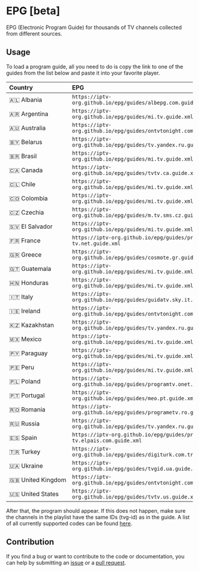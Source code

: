 # EPG [beta]

EPG (Electronic Program Guide) for thousands of TV channels collected from different sources.

## Usage

To load a program guide, all you need to do is copy the link to one of the guides from the list below and paste it into your favorite player.

<table>
  <thead>
    <tr><th align="left">Country</th><th align="left">EPG</th></tr>
  </thead>
  <tbody>
    <tr><td align="left" nowrap>🇦🇱 Albania</td><td align="left" nowrap><code>https://iptv-org.github.io/epg/guides/albepg.com.guide.xml</code></td></tr>
    <tr><td align="left" nowrap>🇦🇷 Argentina</td><td align="left" nowrap><code>https://iptv-org.github.io/epg/guides/mi.tv.guide.xml</code></td></tr>
    <tr><td align="left" nowrap>🇦🇺 Australia</td><td align="left" nowrap><code>https://iptv-org.github.io/epg/guides/ontvtonight.com.guide.xml</code></td></tr>
    <tr><td align="left" nowrap>🇧🇾 Belarus</td><td align="left" nowrap><code>https://iptv-org.github.io/epg/guides/tv.yandex.ru.guide.xml</code></td></tr>
    <tr><td align="left" nowrap>🇧🇷 Brasil</td><td align="left" nowrap><code>https://iptv-org.github.io/epg/guides/mi.tv.guide.xml</code></td></tr>
    <tr><td align="left" nowrap>🇨🇦 Canada</td><td align="left" nowrap><code>https://iptv-org.github.io/epg/guides/tvtv.ca.guide.xml</code></td></tr>
    <tr><td align="left" nowrap>🇨🇱 Chile</td><td align="left" nowrap><code>https://iptv-org.github.io/epg/guides/mi.tv.guide.xml</code></td></tr>
    <tr><td align="left" nowrap>🇨🇴 Colombia</td><td align="left" nowrap><code>https://iptv-org.github.io/epg/guides/mi.tv.guide.xml</code></td></tr>
    <tr><td align="left" nowrap>🇨🇿 Czechia</td><td align="left" nowrap><code>https://iptv-org.github.io/epg/guides/m.tv.sms.cz.guide.xml</code></td></tr>
    <tr><td align="left" nowrap>🇸🇻 El Salvador</td><td align="left" nowrap><code>https://iptv-org.github.io/epg/guides/mi.tv.guide.xml</code></td></tr>
    <tr><td align="left" nowrap>🇫🇷 France</td><td align="left" nowrap><code>https://iptv-org.github.io/epg/guides/programme-tv.net.guide.xml</code></td></tr>
    <tr><td align="left" nowrap>🇬🇷 Greece</td><td align="left" nowrap><code>https://iptv-org.github.io/epg/guides/cosmote.gr.guide.xml</code></td></tr>
    <tr><td align="left" nowrap>🇬🇹 Guatemala</td><td align="left" nowrap><code>https://iptv-org.github.io/epg/guides/mi.tv.guide.xml</code></td></tr>
    <tr><td align="left" nowrap>🇭🇳 Honduras</td><td align="left" nowrap><code>https://iptv-org.github.io/epg/guides/mi.tv.guide.xml</code></td></tr>
    <tr><td align="left" nowrap>🇮🇹 Italy</td><td align="left" nowrap><code>https://iptv-org.github.io/epg/guides/guidatv.sky.it.guide.xml</code></td></tr>
    <tr><td align="left" nowrap>🇮🇪 Ireland</td><td align="left" nowrap><code>https://iptv-org.github.io/epg/guides/ontvtonight.com.guide.xml</code></td></tr>
    <tr><td align="left" nowrap>🇰🇿 Kazakhstan</td><td align="left" nowrap><code>https://iptv-org.github.io/epg/guides/tv.yandex.ru.guide.xml</code></td></tr>
    <tr><td align="left" nowrap>🇲🇽 Mexico</td><td align="left" nowrap><code>https://iptv-org.github.io/epg/guides/mi.tv.guide.xml</code></td></tr>
    <tr><td align="left" nowrap>🇵🇾 Paraguay</td><td align="left" nowrap><code>https://iptv-org.github.io/epg/guides/mi.tv.guide.xml</code></td></tr>
    <tr><td align="left" nowrap>🇵🇪 Peru</td><td align="left" nowrap><code>https://iptv-org.github.io/epg/guides/mi.tv.guide.xml</code></td></tr>
    <tr><td align="left" nowrap>🇵🇱 Poland</td><td align="left" nowrap><code>https://iptv-org.github.io/epg/guides/programtv.onet.pl.guide.xml</code></td></tr>
    <tr><td align="left" nowrap>🇵🇹 Portugal</td><td align="left" nowrap><code>https://iptv-org.github.io/epg/guides/meo.pt.guide.xml</code></td></tr>
    <tr><td align="left" nowrap>🇷🇴 Romania</td><td align="left" nowrap><code>https://iptv-org.github.io/epg/guides/programetv.ro.guide.xml</code></td></tr>
    <tr><td align="left" nowrap>🇷🇺 Russia</td><td align="left" nowrap><code>https://iptv-org.github.io/epg/guides/tv.yandex.ru.guide.xml</code></td></tr>
    <tr><td align="left" nowrap>🇪🇸 Spain</td><td align="left" nowrap><code>https://iptv-org.github.io/epg/guides/programacion-tv.elpais.com.guide.xml</code></td></tr>
    <tr><td align="left" nowrap>🇹🇷 Turkey</td><td align="left" nowrap><code>https://iptv-org.github.io/epg/guides/digiturk.com.tr.guide.xml</code></td></tr>
    <tr><td align="left" nowrap>🇺🇦 Ukraine</td><td align="left" nowrap><code>https://iptv-org.github.io/epg/guides/tvgid.ua.guide.xml</code></td></tr>
    <tr><td align="left" nowrap>🇬🇧 United Kingdom</td><td align="left" nowrap><code>https://iptv-org.github.io/epg/guides/ontvtonight.com.guide.xml</code></td></tr>
    <tr><td align="left" nowrap>🇺🇸 United States</td><td align="left" nowrap><code>https://iptv-org.github.io/epg/guides/tvtv.us.guide.xml</code></td></tr>
  </tbody>
</table>

After that, the program should appear. If this does not happen, make sure the channels in the playlist have the same IDs (tvg-id) as in the guide. A list of all currently supported codes can be found [here](codes.csv).

## Contribution

If you find a bug or want to contribute to the code or documentation, you can help by submitting an [issue](https://github.com/iptv-org/epg/issues) or a [pull request](https://github.com/iptv-org/epg/pulls).
